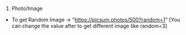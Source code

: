 1. Photo/Image

- To get Random Image -> "https://picsum.photos/500?random=1" [You can change the value after to get different image like random=3]
